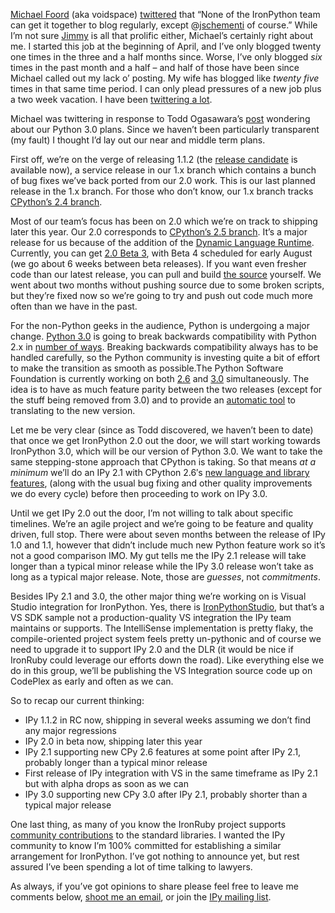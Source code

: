 [Michael Foord](http://www.voidspace.org.uk/python/weblog/index.shtml)
(aka voidspace)
[twittered](http://twitter.com/voidspace/statuses/855791807) that “None
of the IronPython team can get it together to blog regularly, except
@[jschementi](http://twitter.com/jschementi) of course.” While I’m not
sure [Jimmy](http://blog.jimmy.schementi.com/) is all that prolific
either, Michael’s certainly right about me. I started this job at the
beginning of April, and I’ve only blogged twenty one times in the three
and a half months since. Worse, I’ve only blogged *six* times in the
past month and a half – and half of those have been since Michael called
out my lack o’ posting. My wife has blogged like *twenty five* times in
that same time period. I can only plead pressures of a new job plus a
two week vacation. I have been [twittering a
lot](http://twitter.com/devhawk).

Michael was twittering in response to Todd Ogasawara’s
[post](http://www.oreillynet.com/onlamp/blog/2008/07/ironpython_20_beta_3_and_pytho.html)
wondering about our Python 3.0 plans. Since we haven’t been particularly
transparent (my fault) I thought I’d lay out our near and middle term
plans.

First off, we’re on the verge of releasing 1.1.2 (the [release
candidate](http://www.codeplex.com/Release/ProjectReleases.aspx?ProjectName=IronPython&ReleaseId=15198)
is available now), a service release in our 1.x branch which contains a
bunch of bug fixes we’ve back ported from our 2.0 work. This is our last
planned release in the 1.x branch. For those who don’t know, our 1.x
branch tracks [CPython’s 2.4
branch](http://www.python.org/download/releases/2.4/).

Most of our team’s focus has been on 2.0 which we’re on track to
shipping later this year. Our 2.0 corresponds to [CPython’s 2.5
branch](http://www.python.org/download/releases/2.5). It’s a major
release for us because of the addition of the [Dynamic Language
Runtime](http://blogs.msdn.com/hugunin/archive/2007/04/30/a-dynamic-language-runtime-dlr.aspx).
Currently, you can get [2.0 Beta
3](http://www.codeplex.com/IronPython/Release/ProjectReleases.aspx?ReleaseId=12988),
with Beta 4 scheduled for early August (we go about 6 weeks between beta
releases). If you want even fresher code than our latest release, you
can pull and build [the
source](http://www.codeplex.com/IronPython/SourceControl/ListDownloadableCommits.aspx)
yourself. We went about two months without pushing source due to some
broken scripts, but they’re fixed now so we’re going to try and push out
code much more often than we have in the past.

For the non-Python geeks in the audience, Python is undergoing a major
change. [Python 3.0](http://www.python.org/dev/peps/pep-3000/) is going
to break backwards compatibility with Python 2.x in [number of
ways](http://www.python.org/dev/peps/pep-3100/). Breaking backwards
compatibility always has to be handled carefully, so the Python
community is investing quite a bit of effort to make the transition as
smooth as possible.The Python Software Foundation is currently working
on both [2.6](http://www.python.org/download/releases/2.6/) and
[3.0](http://www.python.org/download/releases/3.0/) simultaneously. The
idea is to have as much feature parity between the two releases (except
for the stuff being removed from 3.0) and to provide an [automatic
tool](http://svn.python.org/view/sandbox/trunk/2to3/) to translating to
the new version.

Let me be very clear (since as Todd discovered, we haven’t been to date)
that once we get IronPython 2.0 out the door, we will start working
towards IronPython 3.0, which will be our version of Python 3.0. We want
to take the same stepping-stone approach that CPython is taking. So that
means *at a minimum* we’ll do an IPy 2.1 with CPython 2.6′s [new
language and library
features](http://docs.python.org/dev/whatsnew/2.6.html), (along with the
usual bug fixing and other quality improvements we do every cycle)
before then proceeding to work on IPy 3.0.

Until we get IPy 2.0 out the door, I’m not willing to talk about
specific timelines. We’re an agile project and we’re going to be feature
and quality driven, full stop. There were about seven months between the
release of IPy 1.0 and 1.1, however that didn’t include much new Python
feature work so it’s not a good comparison IMO. My gut tells me the IPy
2.1 release will take longer than a typical minor release while the IPy
3.0 release won’t take as long as a typical major release. Note, those
are *guesses*, not *commitments*.

Besides IPy 2.1 and 3.0, the other major thing we’re working on is
Visual Studio integration for IronPython. Yes, there is
[IronPythonStudio](http://codeplex.com/IronPythonStudio), but that’s a
VS SDK sample not a production-quality VS integration the IPy team
maintains or supports. The IntelliSense implementation is pretty flaky,
the compile-oriented project system feels pretty un-pythonic and of
course we need to upgrade it to support IPy 2.0 and the DLR (it would be
nice if IronRuby could leverage our efforts down the road). Like
everything else we do in this group, we’ll be publishing the VS
Integration source code up on CodePlex as early and often as we can.

So to recap our current thinking:

-   IPy 1.1.2 in RC now, shipping in several weeks assuming we don’t
    find any major regressions
-   IPy 2.0 in beta now, shipping later this year
-   IPy 2.1 supporting new CPy 2.6 features at some point after IPy 2.1,
    probably longer than a typical minor release
-   First release of IPy integration with VS in the same timeframe as
    IPy 2.1 but with alpha drops as soon as we can 
-   IPy 3.0 supporting new CPy 3.0 after IPy 2.1, probably shorter than
    a typical major release

One last thing, as many of you know the IronRuby project supports
[community
contributions](http://www.ironruby.com/Frequently_Asked_Questions/How_do_I_contribute_modifications_I've_made_to_the_code%3f)
to the standard libraries. I wanted the IPy community to know I’m 100%
committed for establishing a similar arrangement for IronPython. I’ve
got nothing to announce yet, but rest assured I’ve been spending a lot
of time talking to lawyers.

As always, if you’ve got opinions to share please feel free to leave me
comments below, [shoot me an email](mailto:harry.pierson@microsoft.com),
or join the [IPy mailing
list](http://lists.ironpython.com/listinfo.cgi/users-ironpython.com).
